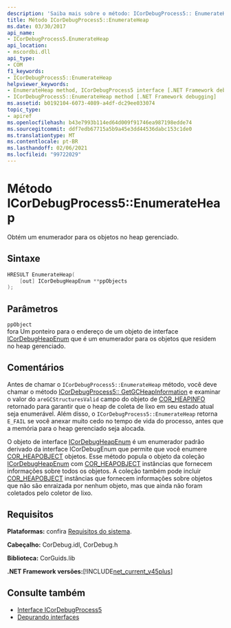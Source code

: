 ```yaml
---
description: 'Saiba mais sobre o método: ICorDebugProcess5:: EnumerateHeap'
title: Método ICorDebugProcess5::EnumerateHeap
ms.date: 03/30/2017
api_name:
- ICorDebugProcess5.EnumerateHeap
api_location:
- mscordbi.dll
api_type:
- COM
f1_keywords:
- ICorDebugProcess5::EnumerateHeap
helpviewer_keywords:
- EnumerateHeap method, ICorDebugProcess5 interface [.NET Framework debugging]
- ICorDebugProcess5::EnumerateHeap method [.NET Framework debugging]
ms.assetid: b0192104-6073-4089-a4df-dc29ee033074
topic_type:
- apiref
ms.openlocfilehash: b43e7993b114ed64d009f91746ea987198edde74
ms.sourcegitcommit: ddf7edb67715a5b9a45e3dd44536dabc153c1de0
ms.translationtype: MT
ms.contentlocale: pt-BR
ms.lasthandoff: 02/06/2021
ms.locfileid: "99722029"
---
```

# <a name="icordebugprocess5enumerateheap-method"></a>Método ICorDebugProcess5::EnumerateHeap

Obtém um enumerador para os objetos no heap gerenciado.  
  
## <a name="syntax"></a>Sintaxe  
  
```cpp  
HRESULT EnumerateHeap(  
    [out] ICorDebugHeapEnum **ppObjects  
);  
```  
  
## <a name="parameters"></a>Parâmetros  

 `ppObject`  
 fora Um ponteiro para o endereço de um objeto de interface [ICorDebugHeapEnum](icordebugheapenum-interface.md) que é um enumerador para os objetos que residem no heap gerenciado.  
  
## <a name="remarks"></a>Comentários  

 Antes de chamar o `ICorDebugProcess5::EnumerateHeap` método, você deve chamar o método [ICorDebugProcess5:: GetGCHeapInformation](icordebugprocess5-getgcheapinformation-method.md) e examinar o valor do `areGCStructuresValid` campo do objeto de [COR_HEAPINFO](cor-heapinfo-structure.md) retornado para garantir que o heap de coleta de lixo em seu estado atual seja enumerável. Além disso, o `ICorDebugProcess5::EnumerateHeap` retorna `E_FAIL` se você anexar muito cedo no tempo de vida do processo, antes que a memória para o heap gerenciado seja alocada.  
  
 O objeto de interface [ICorDebugHeapEnum](icordebugheapenum-interface.md) é um enumerador padrão derivado da interface ICorDebugEnum que permite que você enumere [COR_HEAPOBJECT](cor-heapobject-structure.md) objetos. Esse método popula o objeto da coleção [ICorDebugHeapEnum](icordebugheapenum-interface.md) com [COR_HEAPOBJECT](cor-heapobject-structure.md) instâncias que fornecem informações sobre todos os objetos. A coleção também pode incluir [COR_HEAPOBJECT](cor-heapobject-structure.md) instâncias que fornecem informações sobre objetos que não são enraizada por nenhum objeto, mas que ainda não foram coletados pelo coletor de lixo.  
  
## <a name="requirements"></a>Requisitos  

 **Plataformas:** confira [Requisitos do sistema](../../get-started/system-requirements.md).  
  
 **Cabeçalho:** CorDebug.idl, CorDebug.h  
  
 **Biblioteca:** CorGuids.lib  
  
 **.NET Framework versões:**[!INCLUDE[net_current_v45plus](../../../../includes/net-current-v45plus-md.md)]  
  
## <a name="see-also"></a>Consulte também

- [Interface ICorDebugProcess5](icordebugprocess5-interface.md)
- [Depurando interfaces](debugging-interfaces.md)
